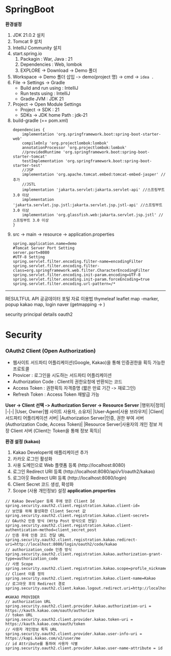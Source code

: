 # SpringBoot
**환경설정**
1. JDK 21.0.2 설치
2. Tomcat 9 설치
3. IntelliJ Community 설치
4. start.spring.io
    1. Packagin : War, Java : 21
    2. Dependencies : Web, lombok
    3. EXPLORE -> Download -> Demo 폴더
5. Workspace -> Demo 폴더 삽입 -> demo(project 명) -> cmd -> ```idea .```
6. File -> Settings -> Gradle
    *  Build and run using : IntelliJ
    *  Run tests using : IntelliJ
    *  Gradle JVM : JDK 21
7. Project -> Open Module Settings
    * Project -> SDK : 21
    * SDKs -> JDK home Path : jdk-21
8. build-gradle (== pom.xml)
    ```
    dependencies {
        implementation 'org.springframework.boot:spring-boot-starter-web'
        compileOnly 'org.projectlombok:lombok'
        annotationProcessor 'org.projectlombok:lombok'
        //providedRuntime 'org.springframework.boot:spring-boot-starter-tomcat'
        testImplementation 'org.springframework.boot:spring-boot-starter-test'
        //JSP
        implementation 'org.apache.tomcat.embed:tomcat-embed-jasper' // 추가
  	    //JSTL
  	    implementation 'jakarta.servlet:jakarta.servlet-api' //스프링부트 3.0 이상
  	    implementation 'jakarta.servlet.jsp.jstl:jakarta.servlet.jsp.jstl-api' //스프링부트 3.0 이상
  	    implementation 'org.glassfish.web:jakarta.servlet.jsp.jstl' //스프링부트 3.0 이상
    }
    ```
9. src -> main -> resource -> application.properties
   ```
   spring.application.name=demo
   #Tomcat Server Port Setting
   server.port=8080
   #UTF-8 Setting
   spring.servlet.filter.encoding.filter-name=encodingFilter
   spring.servlet.filter.encoding.filter-class=org.springframework.web.filter.CharacterEncodingFilter
   spring.servlet.filter.encoding.init-param.encoding=UTF-8
   spring.servlet.filter.encoding.init-param.forceEncoding=true
   spring.servlet.filter.encoding.url-pattern=/*
    ```
****



RESULTFUL API
 공공데이터 포털 자료 이용법
   thymeleaf
    leaflet
   map
   -marker, popup 
   kakao map, login
   naver
   (getmapping -> )

security
   principal details
   oauth2








# Security

### OAuth2 Client (Open Authorization)
* 웹사이트 서드파티 어플리케이션(Google, Kakao)을 통해 인증권한을 획득 가능한 프로토콜
* Provicer : 로그인을 시도하는 서드파티 어플리케이션
* Authorization Code : Client의 권한요청에 반환되는 코드
* Access Token : 권한획득 자격증명 (짧은 만료 기간 -> 재로그인)
* Refresh Token : Access Token 재발급 가능 

**User -> Client 선택 -> Authorization Server -> Resource Server**
|행위자|정의|
|-|-|
|User, Owner|웹 사이트 사용자, 소유자|
|User-Agent|사용 브라우저|
|Client|서드파티 어플리케이션 서버|
|Authorization Server|인증, 권한 부여 서버 (Authorization Code, Access Token)|
|Resource Server|사용자의 개인 정보 저장 Client 서버 (Client는 Token을 통해 정보 획득)|

**환경 설정 (kakao)**
1. Kakao Developer에 애플리케이션 추가
2. 카카오 로그인 활성화
3. 사용 도메인으로 Web 플랫폼 등록 (http://localhost:8080)
4. 로그인 Redirect URI 등록 (http://localhost:8080/api/v1/oauth2/kakao)
5. 로그아웃 Redirect URI 등록 (http://localhost:8080/login)
6. Client Secret 코드 생성, 확성화
7. Scope (사용 개인정보) 설정
**application.properties**
```
// Kakao Develper 등록 후에 얻은 Client Id
spring.security.oauth2.client.registration.kakao.client-id=
// 보안을 위해 활성화한 Client Secret 값                                                          
spring.security.oauth2.client.registration.kakao.client-secret=
// OAuth2 인증 방식 (Http Post 방식으로 전달)                                                      
spring.security.oauth2.client.registration.kakao.client-authentication-method=client_secret_post
// 인증 후에 인증 코드 전달 URL                     
spring.security.oauth2.client.registration.kakao.redirect-uri=http://localhost:8080/login/oauth2/code/kakao
// authorization_code 인증 방식          
spring.security.oauth2.client.registration.kakao.authorization-grant-type=authorization_code
// 사용 Scope
spring.security.oauth2.client.registration.kakao.scope=profile_nickname,profile_image,account_email
// Client 이름 정의                  
spring.security.oauth2.client.registration.kakao.client-name=Kakao
// 로그아웃 후의 Redirect 경로            
spring.security.oauth2.client.kakao.logout.redirect.uri=http://localhost:8080/login                                  

#KAKAO PROVIDER
// authorization URL
spring.security.oauth2.client.provider.kakao.authorization-uri = https://kauth.kakao.com/oauth/authorize
// token URL
spring.security.oauth2.client.provider.kakao.token-uri = https://kauth.kakao.com/oauth/token
// 사용자 개인정보 획득 URL
spring.security.oauth2.client.provider.kakao.user-info-uri = https://kapi.kakao.com/v2/user/me
// id Attribute를 통하여 사용자 식별
spring.security.oauth2.client.provider.kakao.user-name-attribute = id
```
